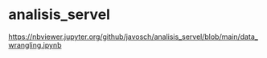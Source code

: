 # analisis_servel

https://nbviewer.jupyter.org/github/javosch/analisis_servel/blob/main/data_wrangling.ipynb
